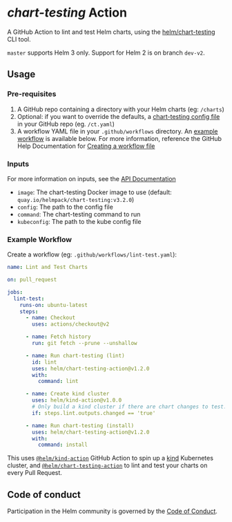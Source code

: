 # *chart-testing* Action

A GitHub Action to lint and test Helm charts, using the [helm/chart-testing](https://github.com/helm/chart-testing) CLI tool.

`master` supports Helm 3 only.
Support for Helm 2 is on branch `dev-v2`.

## Usage

### Pre-requisites

1. A GitHub repo containing a directory with your Helm charts (eg: `/charts`)
1. Optional: if you want to override the defaults, a [chart-testing config file](https://github.com/helm/chart-testing#configuration) in your GitHub repo (eg. `/ct.yaml`)
1. A workflow YAML file in your `.github/workflows` directory. An [example workflow](#example-workflow) is available below.
  For more information, reference the GitHub Help Documentation for [Creating a workflow file](https://help.github.com/en/articles/configuring-a-workflow#creating-a-workflow-file)

### Inputs

For more information on inputs, see the [API Documentation](https://developer.github.com/v3/repos/releases/#input)

- `image`: The chart-testing Docker image to use (default: `quay.io/helmpack/chart-testing:v3.2.0`)
- `config`: The path to the config file
- `command`: The chart-testing command to run
- `kubeconfig`: The path to the kube config file

### Example Workflow

Create a workflow (eg: `.github/workflows/lint-test.yaml`):

```yaml
name: Lint and Test Charts

on: pull_request

jobs:
  lint-test:
    runs-on: ubuntu-latest
    steps:
      - name: Checkout
        uses: actions/checkout@v2

      - name: Fetch history
        run: git fetch --prune --unshallow

      - name: Run chart-testing (lint)
        id: lint
        uses: helm/chart-testing-action@v1.2.0
        with:
          command: lint

      - name: Create kind cluster
        uses: helm/kind-action@v1.0.0
        # Only build a kind cluster if there are chart changes to test.
        if: steps.lint.outputs.changed == 'true'

      - name: Run chart-testing (install)
        uses: helm/chart-testing-action@v1.2.0
        with:
          command: install
```

This uses [`@helm/kind-action`](https://www.github.com/helm/kind-action) GitHub Action to spin up a [kind](https://kind.sigs.k8s.io/) Kubernetes cluster, and [`@helm/chart-testing-action`](https://www.github.com/helm/chart-testing-action) to lint and test your charts on every Pull Request.

## Code of conduct

Participation in the Helm community is governed by the [Code of Conduct](CODE_OF_CONDUCT.md).
